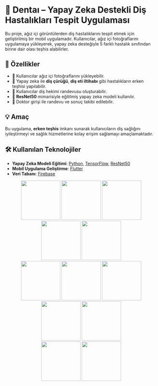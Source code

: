 # 🦷 Dentaı – Yapay Zeka Destekli Diş Hastalıkları Tespit Uygulaması

Bu proje, ağız içi görüntülerden diş hastalıklarını tespit etmek için geliştirilmiş bir mobil uygulamadır. Kullanıcılar, ağız içi fotoğraflarını uygulamaya yükleyerek, yapay zeka desteğiyle 5 farklı hastalık sınıfından birine dair olası teşhis alabilirler.

## 🚀 Özellikler

- 📸 Kullanıcılar ağız içi fotoğraflarını yükleyebilir.
- 🤖 Yapay zeka ile **diş çürüğü**, **diş eti iltihabı** gibi hastalıkların erken teşhisi yapılabilir.
- 📅 Kullanıcılar diş hekimi randevusu oluşturabilir.
- 🧠 **ResNet50** mimarisiyle eğitilmiş yapay zeka modeli kullanılır.
- 🎯 Doktor girişi ile randevu ve sonuç takibi edilebilir.
## 💡 Amaç

Bu uygulama, **erken teşhis** imkanı sunarak kullanıcıların diş sağlığını iyileştirmeyi ve sağlık hizmetlerine kolay erişim sağlamayı amaçlamaktadır. 

## 🛠 Kullanılan Teknolojiler

- **Yapay Zeka Modeli Eğitimi**: [Python](https://www.python.org/), [TensorFlow](https://www.tensorflow.org/), [ResNet50](https://keras.io/api/applications/resnet/)
- **Mobil Uygulama Geliştirme**: [Flutter](https://flutter.dev/)
- **Veri Tabanı**: [Firebase](https://firebase.google.com/)


<div align="center"> <img src="https://github.com/user-attachments/assets/b1264b8e-1200-4da4-ba0c-ff97467374bd" width="130" /> <img src="https://github.com/user-attachments/assets/b87188d1-39be-49df-b437-80457b0564ef" width="130" /> <img src="https://github.com/user-attachments/assets/b975c516-5a00-4a26-b4f7-4ba94930b7e4" width="130" /> <img src="https://github.com/user-attachments/assets/84aa30ed-5310-4792-8fc5-18528cff87e5" width="130" /> <img src="https://github.com/user-attachments/assets/0a084fd6-9ce8-471c-b239-6c90c93fa0fd" width="130" /> </div> <div align="center"> <img src="https://github.com/user-attachments/assets/a3627a79-f493-4bb6-b3a9-0b168f45183d" width="130" /> <img src="https://github.com/user-attachments/assets/e9b5deab-bfdc-4b1c-8853-7f9037adc985" width="130" /> <img src="https://github.com/user-attachments/assets/78eddd5a-226c-4461-b31c-b658f8c08c0f" width="130" /> <img src="https://github.com/user-attachments/assets/facfda3b-2897-4000-bff0-2055d54b0847" width="130" /> <img src="https://github.com/user-attachments/assets/1fa71b12-b20c-4563-a73b-a525021b9b4b" width="130" /> </div> <div align="center"> <img src="https://github.com/user-attachments/assets/3c2ac39d-2085-4382-a659-87cfd6290738" width="130" /> <img src="https://github.com/user-attachments/assets/a78fc048-9b52-4eb1-9e10-6049ab63cde5" width="130" /> </div>














